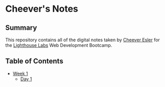 # Cheever's Notes
## Summary

This repository contains all of the digital notes taken by [Cheever Esler](https://github.com/Thornrose) for the [Lighthouse Labs](https://www.lighthouselabs.ca/) Web Development Bootcamp.

## Table of Contents
* [Week 1](/Week_1)
  * [Day 1](/Week_1/Day_1)